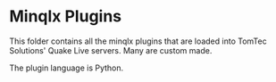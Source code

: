 # Minqlx Plugins

This folder contains all the minqlx plugins that are loaded into TomTec Solutions' Quake Live servers.
Many are custom made.

The plugin language is Python.
